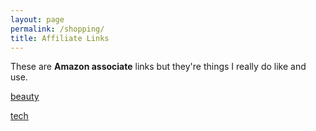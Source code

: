 ```yaml
---
layout: page
permalink: /shopping/
title: Affiliate Links
---
```


These are **Amazon associate** links but they're things I really do like and use. 

[beauty](https://mother4ker.github.io/shopping/beauty/)

[tech](https://mother4ker.github.io/shopping/tech/)